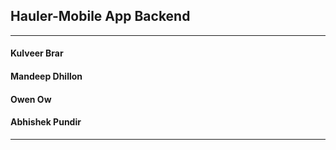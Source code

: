 ## Hauler-Mobile App Backend
---
#### Kulveer Brar
#### Mandeep Dhillon
#### Owen Ow
#### Abhishek Pundir
---
